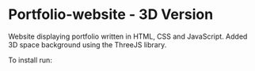 ﻿# Portfolio-website - 3D Version

Website displaying portfolio written in HTML, CSS and JavaScript. 
Added 3D space background using the ThreeJS library.

To install run:
